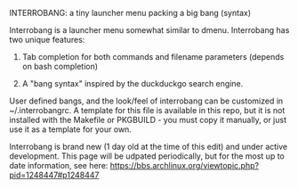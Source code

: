 INTERROBANG: a tiny launcher menu packing a big bang (syntax)

Interrobang is a launcher menu somewhat similar to dmenu.  Interrobang has two unique features:

1) Tab completion for both commands and filename parameters (depends on bash completion)

2) A "bang syntax" inspired by the duckduckgo search engine.

User defined bangs, and the look/feel of interrobang can be customized in ~/.interrobangrc.  A template for this file is available in this repo, but it is not installed with the Makefile or PKGBUILD - you must copy it manually, or just use it as a template for your own.

Interrobang is brand new (1 day old at the time of this edit) and under active development.  This page will be udpated periodically, but for the most up to date information, see here:
https://bbs.archlinux.org/viewtopic.php?pid=1248447#p1248447

